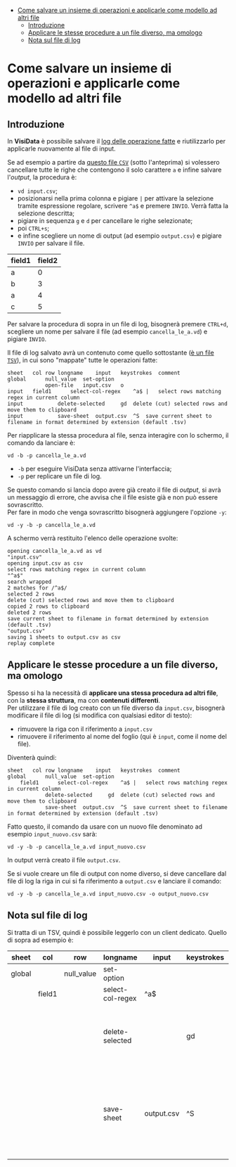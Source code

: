 - [Come salvare un insieme di operazioni e applicarle come modello ad altri file](#come-salvare-un-insieme-di-operazioni-e-applicarle-come-modello-ad-altri-file)
	- [Introduzione](#introduzione)
	- [Applicare le stesse procedure a un file diverso, ma omologo](#applicare-le-stesse-procedure-a-un-file-diverso-ma-omologo)
	- [Nota sul file di log](#nota-sul-file-di-log)

# Come salvare un insieme di operazioni e applicarle come modello ad altri file

## Introduzione

In **VisiData** è possibile salvare il [log delle operazione fatte](https://www.visidata.org/docs/save-restore/) e riutilizzarlo per applicarle nuovamente al file di input.

Se ad esempio a partire da [questo file `CSV`](risorse/input.csv) (sotto l'anteprima) si volessero cancellare tutte le righe che contengono il solo carattere `a` e infine salvare l'*output*, la procedura è:

- `vd input.csv`;
- posizionarsi nella prima colonna e pigiare `|` per attivare la selezione tramite espressione regolare, scrivere `^a$` e premere `INVIO`. Verrà fatta la selezione descritta;
- pigiare in sequenza `g` e `d` per cancellare le righe selezionate;
- poi `CTRL+s`;
- e infine scegliere un nome di output (ad esempio `output.csv`) e pigiare `INVIO` per salvare il file.

| field1 | field2 |
| --- | --- |
| a | 0 |
| b | 3 |
| a | 4 |
| c | 5 |

Per salvare la procedura di sopra in un file di log, bisognerà premere `CTRL+d`, scegliere un nome per salvare il file (ad esempio `cancella_le_a.vd`) e pigiare `INVIO`.

Il file di log salvato avrà un contenuto come quello sottostante ([è un file `TSV`](#nota-sul-file-di-log)), in cui sono "mappate" tutte le operazioni fatte:

```
sheet	col	row	longname	input	keystrokes	comment
global		null_value	set-option
			open-file	input.csv	o
input	field1		select-col-regex	^a$	|	select rows matching regex in current column
input			delete-selected		gd	delete (cut) selected rows and move them to clipboard
input			save-sheet	output.csv	^S	save current sheet to filename in format determined by extension (default .tsv)
```

Per riapplicare la stessa procedura al file, senza interagire con lo schermo, il comando da lanciare è:

```
vd -b -p cancella_le_a.vd
```

- `-b` per eseguire VisiData senza attivarne l'interfaccia;
- `-p` per replicare un file di log.

Se questo comando si lancia dopo avere già creato il file di *output*, si avrà un messaggio di errore, che avvisa che il file esiste già e non può essere sovrascritto.<br>
Per fare in modo che venga sovrascritto bisognerà aggiungere l'opzione `-y`:

```
vd -y -b -p cancella_le_a.vd
```

A schermo verrà restituito l'elenco delle operazione svolte:

```
opening cancella_le_a.vd as vd
"input.csv"
opening input.csv as csv
select rows matching regex in current column
"^a$"
search wrapped
2 matches for /^a$/
selected 2 rows
delete (cut) selected rows and move them to clipboard
copied 2 rows to clipboard
deleted 2 rows
save current sheet to filename in format determined by extension (default .tsv)
"output.csv"
saving 1 sheets to output.csv as csv
replay complete
```

## Applicare le stesse procedure a un file diverso, ma omologo

Spesso si ha la necessità di **applicare una stessa procedura ad altri file**, con la **stessa struttura**, ma con **contenuti differenti**.<br>
Per utilizzare il file di log creato con un file diverso da `input.csv`, bisognerà modificare il file di log (si modifica con qualsiasi editor di testo):

- rimuovere la riga con il riferimento a `input.csv`
- rimuovere il riferimento al nome del foglio (qui è `input`, come il nome del file).

Diventerà quindi:

```
sheet	col	row	longname	input	keystrokes	comment
global		null_value	set-option
	field1		select-col-regex	^a$	|	select rows matching regex in current column
			delete-selected		gd	delete (cut) selected rows and move them to clipboard
			save-sheet	output.csv	^S	save current sheet to filename in format determined by extension (default .tsv)
```

Fatto questo, il comando da usare con un nuovo file denominato ad esempio `input_nuovo.csv` sarà:

```
vd -y -b -p cancella_le_a.vd input_nuovo.csv
```

In output verrà creato il file `output.csv`.

Se si vuole creare un file di output con nome diverso, si deve cancellare dal file di log la riga in cui si fa riferimento a `output.csv` e lanciare il comando:

```
vd -y -b -p cancella_le_a.vd input_nuovo.csv -o output_nuovo.csv
```


## Nota sul file di log

Si tratta di un TSV, quindi è possibile leggerlo con un client dedicato. Quello di sopra ad esempio è:

| sheet | col | row | longname | input | keystrokes | comment |
| --- | --- | --- | --- | --- | --- | --- |
| global |  | null_value | set-option |  |  |  |
|  | field1 |  | select-col-regex | ^a$ | | | select rows matching regex in current column |
|  |  |  | delete-selected |  | gd | delete (cut) selected rows and move them to clipboard |
|  |  |  | save-sheet | output.csv | ^S | save current sheet to filename in format determined by extension (default .tsv) |
